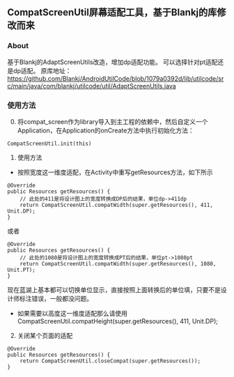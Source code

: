 ## CompatScreenUtil屏幕适配工具，基于Blankj的库修改而来
### About
基于Blankj的AdaptScreenUtils改造，增加dp适配功能。
可以选择针对pt适配还是dp适配。
原库地址：https://github.com/Blankj/AndroidUtilCode/blob/1079a0392d/lib/utilcode/src/main/java/com/blankj/utilcode/util/AdaptScreenUtils.java
### 使用方法
0. 将compat_screen作为library导入到主工程的依赖中，然后自定义一个Application，在Application的onCreate方法中执行初始化方法：
```
CompatScreenUtil.init(this)
```
1. 使用方法
- 按照宽度这一维度适配，在Activity中重写getResources方法，如下所示
```
@Override
public Resources getResources() {
    // 此处的411是将设计图上的宽度转换成DP后的结果，单位dp->411dp
    return CompatScreenUtil.compatWidth(super.getResources(), 411, Unit.DP);
}
```
或者
```
@Override
public Resources getResources() {
    // 此处的1080是将设计图上的宽度转换成PT后的结果，单位pt->1080pt
    return CompatScreenUtil.compatWidth(super.getResources(), 1080, Unit.PT);
}
```
现在蓝湖上基本都可以切换单位显示，直接按照上面转换后的单位填，只要不是设计师标注错误，一般都没问题。
- 如果需要以高度这一维度适配那么请使用CompatScreenUtil.compatHeight(super.getResources(), 411, Unit.DP);

2. 关闭某个页面的适配
```
@Override
public Resources getResources() {
    return CompatScreenUtil.closeCompat(super.getResources());
}
```